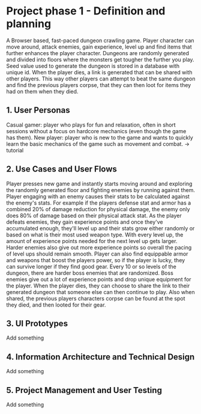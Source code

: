 # Project phase 1 - Definition and planning

A Browser based, fast-paced dungeon crawling game. Player character can move around, attack enemies, gain experience, level up and find items that further enhances the player character. Dungeons are randomly generated and divided into floors where the monsters get tougher the further you play. Seed value used to generate the dungeon is stored in a database with unique id. When the player dies, a link is generated that can be shared with other players. This way other players can attempt to beat the same dungeon and find the previous players corpse, that they can then loot for items they had on them when they died.

## 1. User Personas

Casual gamer: player who plays for fun and relaxation, often in short sessions without a focus on hardcore mechanics (even though the game has them).
New player: player who is new to the game and wants to quickly learn the basic mechanics of the game such as movement and combat. -> tutorial

## 2. Use Cases and User Flows

Player presses new game and instantly starts moving around and exploring the randomly generated floor and fighting enemies by running against them. Player engaging with an enemy causes their stats to be calculated against the enemy's stats. For example if the players defense stat and armor has a combined 20% of damage reduction for physical damage, the enemy only does 80% of damage based on their physical attack stat. As the player defeats enemies, they gain experience points and once they've accumulated enough, they'll level up and their stats grow either randomly or based on what is their most used weapon type. With every level up, the amount of experience points needed for the next level up gets larger. Harder enemies also give out more experience points so overall the pacing of level ups should remain smooth. 
Player can also find equippable armor and weapons that boost the players power, so if the player is lucky, they can survive longer if they find good gear. Every 10 or so levels of the dungeon, there are harder boss enemies that are randomized. Boss enemies give out a lot of experience points and drop unique equipment for the player.
When the player dies, they can choose to share the link to their generated dungeon that someone else can then continue to play. Also when shared, the previous players characters corpse can be found at the spot they died, and then looted for their gear. 


## 3. UI Prototypes

Add something

## 4. Information Architecture and Technical Design

Add something

## 5. Project Management and User Testing

Add something
